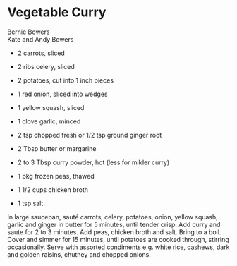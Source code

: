 # Vegetable Curry

Bernie Bowers<br/>
Kate and Andy Bowers

- 2 carrots, sliced
- 2 ribs celery, sliced
- 2 potatoes, cut into 1 inch pieces
- 1 red onion, sliced into wedges
- 1 yellow squash, sliced
- 1 clove garlic, minced

- 2 tsp chopped fresh or 1/2 tsp ground ginger root
- 2 Tbsp butter or margarine
- 2 to 3 Tbsp curry powder, hot (less for milder curry)
- 1 pkg frozen peas, thawed
- 1 1/2 cups chicken broth
- 1 tsp salt

In large saucepan, sauté carrots, celery, potatoes, onion, yellow squash, garlic and ginger in butter for 5 minutes, until tender crisp. Add curry and saute for 2 to 3 minutes. Add peas, chicken broth and salt. Bring to a boil. Cover and simmer for 15 minutes, until potatoes are cooked through, stirring occasionally. Serve with assorted condiments e.g. white rice, cashews, dark and golden raisins, chutney and chopped onions.